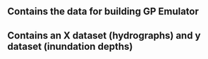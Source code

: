 ## Contains the data for building GP Emulator 

## Contains an X dataset (hydrographs) and y dataset (inundation depths)

